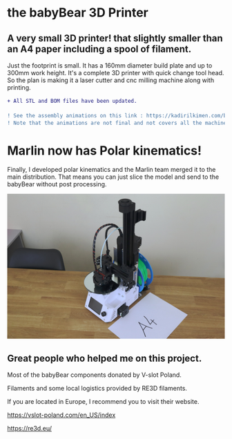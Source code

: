# the babyBear 3D Printer
## A very small 3D printer! that slightly smaller than an A4 paper including a spool of filament.

Just the footprint is small. It has a 160mm diameter build plate and up to 300mm work height.
It's a complete 3D printer with quick change tool head. So the plan is making it a laser cutter and cnc milling machine along with printing.

```diff
+ All STL and BOM files have been updated.

! See the assembly animations on this link : https://kadirilkimen.com/babybear/assembly-animations/
! Note that the animations are not final and not covers all the machine yet.
```
# Marlin now has Polar kinematics!
Finally, I developed polar kinematics and the Marlin team merged it to the main distribution.
That means you can just slice the model and send to the babyBear without post processing.


<img src="/Media/babyBear.jpg" alt="babyBear" title="Optional title">


## Great people who helped me on this project.

Most of the babyBear components donated by V-slot Poland.

Filaments and some local logistics provided by RE3D filaments.

If you are located in Europe, I recommend you to visit their website.

https://vslot-poland.com/en_US/index

https://re3d.eu/
